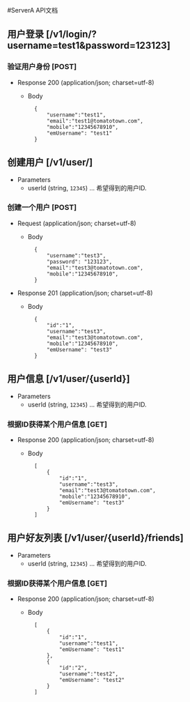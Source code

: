 #ServerA API文档

## 用户登录 [/v1/login/?username=test1&password=123123]

### 验证用户身份 [POST]
+ Response 200 (application/json; charset=utf-8)
    + Body

            {
                "username":"test1",
                "email":"test1@tomatotown.com",
                "mobile":"12345678910",
                "emUsername": "test1"
            }

## 创建用户 [/v1/user/]
+ Parameters
    + userId (string, `12345`) ... 希望得到的用户ID.

### 创建一个用户 [POST]
+ Request (application/json; charset=utf-8)
    + Body  

            {
                "username":"test3",
                "password": "123123",
                "email":"test3@tomatotown.com",
                "mobile":"12345678910",
            }

+ Response 201 (application/json; charset=utf-8)
    + Body  

            {
                "id":"1",
                "username":"test3",
                "email":"test3@tomatotown.com",
                "mobile":"12345678910",
                "emUsername": "test3"
            }


## 用户信息 [/v1/user/{userId}]
+ Parameters
    + userId (string, `12345`) ... 希望得到的用户ID.

### 根据ID获得某个用户信息 [GET]
+ Response 200 (application/json; charset=utf-8)
    + Body

            [
                {
                    "id":"1",
                    "username":"test3",
                    "email":"test3@tomatotown.com",
                    "mobile":"12345678910",
                    "emUsername": "test3"
                }
            ]

## 用户好友列表 [/v1/user/{userId}/friends]
+ Parameters
    + userId (string, `12345`) ... 希望得到的用户ID.

### 根据ID获得某个用户信息 [GET]
+ Response 200 (application/json; charset=utf-8)
    + Body

            [
                {
                    "id":"1",
                    "username":"test1",
                    "emUsername": "test1"
                },
                {
                    "id":"2",
                    "username":"test2",
                    "emUsername": "test2"
                }
            ]
